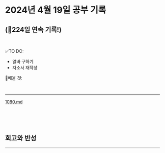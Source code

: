 # 2024년 4월 19일 공부 기록 
## (🚀224일 연속 기록!)

<br>

✅TO DO: 

- 알바 구하기
- 자소서 재작성


💭배울 것:


<br>

---

[1080.md](..%2F..%2F..%2FAlgorithm%2FSolvedProblem%2F%EA%B7%B8%EB%A6%AC%EB%94%94%2F%EC%8B%A4%EB%B2%84%2F1080%2F1080.md)



<br><br><br>





## 회고와 반성

---

